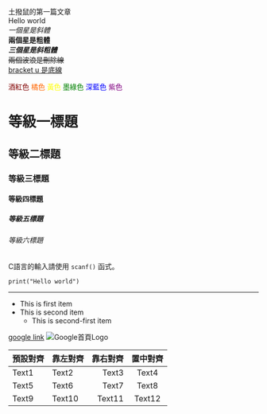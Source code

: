 土撥鼠的第一篇文章 <br>
Hello world <br>
*一個星是斜體* <br>
**兩個星是粗體** <br>
***三個星是斜粗體*** <br>
~~兩個波浪是刪除線~~ <br>
<u>bracket u 是底線</u> <br>

<font color=#800000>酒紅色</font>
<font color=#FF6600>橘色</font>
<font color=#FFFF00>黃色</font>
<font color=#008000>墨綠色</font>
<font color=#0000FF>深藍色</font>
<font color=#800080>紫色</font>

# 等級一標題
## 等級二標題
### 等級三標題
#### 等級四標題
##### 等級五標題
###### 等級六標題

C語言的輸入請使用 `scanf()` 函式。

```
print("Hello world")
```

***

+ This is first item
+ This is second item
	+ This is second-first item

[google link](https://www.google.com)
![Google首頁Logo](https://www.google.com/images/branding/googlelogo/1x/googlelogo_color_272x92dp.png)

| 預設對齊 | 靠左對齊 | 靠右對齊 | 置中對齊 |
| ----- | :----- | -----: | :-----: |
| Text1 | Text2 | Text3 | Text4 |
| Text5 | Text6 | Text7 | Text8 |
| Text9 | Text10 | Text11 | Text12 |
